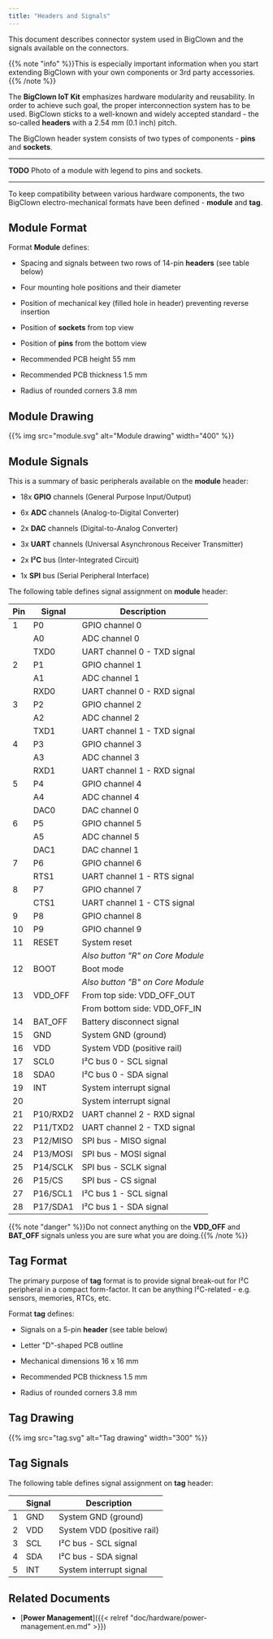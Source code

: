```yaml
---
title: "Headers and Signals"
---
```


This document describes connector system used in BigClown and the signals available on the connectors.

{{% note "info" %}}This is especially important information when you start extending BigClown with your own components or 3rd party accessories.{{% /note %}}

The **BigClown IoT Kit** emphasizes hardware modularity and reusability. In order to achieve such goal, the proper interconnection system has to be used. BigClown sticks to a well-known and widely accepted standard - the so-called **headers** with a 2.54 mm (0.1 inch) pitch.

The BigClown header system consists of two types of components - **pins** and **sockets**.

---

**TODO** Photo of a module with legend to pins and sockets.

---

To keep compatibility between various hardware components, the  two BigClown electro-mechanical formats have been defined - **module** and **tag**.

## Module Format

Format **Module** defines:

* Spacing and signals between two rows of 14-pin **headers** (see table below)

* Four mounting hole positions and their diameter

* Position of mechanical key (filled hole in header) preventing
reverse insertion

* Position of **sockets** from top view

* Position of **pins** from the bottom view

* Recommended PCB height 55 mm

* Recommended PCB thickness 1.5 mm

* Radius of rounded corners 3.8 mm

## Module Drawing

{{% img src="module.svg" alt="Module drawing" width="400" %}}

## Module Signals

This is a summary of basic peripherals available on the **module** header:

* 18x **GPIO** channels (General Purpose Input/Output)

* 6x **ADC** channels (Analog-to-Digital Converter)

* 2x **DAC** channels (Digital-to-Analog Converter)

* 3x **UART** channels (Universal Asynchronous Receiver Transmitter)

* 2x **I²C** bus (Inter-Integrated Circuit)

* 1x **SPI** bus (Serial Peripheral Interface)

The following table defines signal assignment on **module** header:

| Pin | Signal   | Description                      |
| --- | -------- | -------------------------------- |
| 1   | P0       | GPIO channel 0                   |
|     | A0       | ADC channel 0                    |
|     | TXD0     | UART channel 0 - TXD signal      |
| 2   | P1       | GPIO channel 1                   |
|     | A1       | ADC channel 1                    |
|     | RXD0     | UART channel 0 - RXD signal      |
| 3   | P2       | GPIO channel 2                   |
|     | A2       | ADC channel 2                    |
|     | TXD1     | UART channel 1 - TXD signal      |
| 4   | P3       | GPIO channel 3                   |
|     | A3       | ADC channel 3                    |
|     | RXD1     | UART channel 1 - RXD signal      |
| 5   | P4       | GPIO channel 4                   |
|     | A4       | ADC channel 4                    |
|     | DAC0     | DAC channel 0                    |
| 6   | P5       | GPIO channel 5                   |
|     | A5       | ADC channel 5                    |
|     | DAC1     | DAC channel 1                    |
| 7   | P6       | GPIO channel 6                   |
|     | RTS1     | UART channel 1 - RTS signal      |
| 8   | P7       | GPIO channel 7                   |
|     | CTS1     | UART channel 1 - CTS signal      |
| 9   | P8       | GPIO channel 8                   |
| 10  | P9       | GPIO channel 9                   |
| 11  | RESET    | System reset                     |
|     |          | _Also button "R" on Core Module_ |
| 12  | BOOT     | Boot mode                        |
|     |          | _Also button "B" on Core Module_ |
| 13  | VDD_OFF  | From top side: VDD_OFF_OUT       |
|     |          | From bottom side: VDD_OFF_IN     |
| 14  | BAT_OFF  | Battery disconnect signal        |
| 15  | GND      | System GND (ground)              |
| 16  | VDD      | System VDD (positive rail)       |
| 17  | SCL0     | I²C bus 0 - SCL signal           |
| 18  | SDA0     | I²C bus 0 - SDA signal           |
| 19  | INT      | System interrupt signal          |
| 20  |          | System interrupt signal          |
| 21  | P10/RXD2 | UART channel 2 - RXD signal      |
| 22  | P11/TXD2 | UART channel 2 - TXD signal      |
| 23  | P12/MISO | SPI bus - MISO signal            |
| 24  | P13/MOSI | SPI bus - MOSI signal            |
| 25  | P14/SCLK | SPI bus - SCLK signal            |
| 26  | P15/CS   | SPI bus - CS signal              |
| 27  | P16/SCL1 | I²C bus 1 - SCL signal           |
| 28  | P17/SDA1 | I²C bus 1 - SDA signal           |

{{% note "danger" %}}Do not connect anything on the **VDD_OFF** and **BAT_OFF** signals unless you are sure what you are doing.{{% /note %}}

## Tag Format

The primary purpose of **tag** format is to provide signal break-out for I²C peripheral in a compact form-factor.
It can be anything I²C-related - e.g. sensors, memories, RTCs, etc.

Format **tag** defines:

* Signals on a 5-pin **header** (see table below)

* Letter "D"-shaped PCB outline

* Mechanical dimensions 16 x 16 mm

* Recommended PCB thickness 1.5 mm

* Radius of rounded corners 3.8 mm

## Tag Drawing

{{% img src="tag.svg" alt="Tag drawing" width="300" %}}

## Tag Signals

The following table defines signal assignment on **tag** header:

|     | Signal | Description                |
| --- | ------ | -------------------------- |
| 1   | GND    | System GND (ground)        |
| 2   | VDD    | System VDD (positive rail) |
| 3   | SCL    | I²C bus - SCL signal       |
| 4   | SDA    | I²C bus - SDA signal       |
| 5   | INT    | System interrupt signal    |

## Related Documents

* [**Power Management**]({{< relref "doc/hardware/power-management.en.md" >}})
